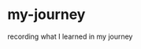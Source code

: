 # my-journey
recording what I learned in my journey

<!-- Great repository names are short and memorable. Need inspiration? How about glowing-guide? -->
